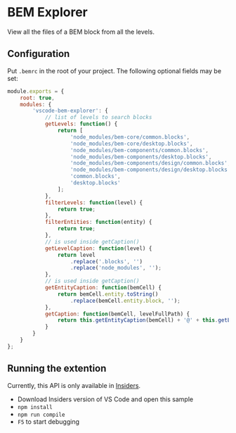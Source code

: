 # BEM Explorer

View all the files of a BEM block from all the levels.

## Configuration

Put `.bemrc` in the root of your project.
The following optional fields may be set:

```js
module.exports = {
    root: true,
    modules: {
        'vscode-bem-explorer': {
            // list of levels to search blocks
            getLevels: function() {
                return [
                    'node_modules/bem-core/common.blocks',
                    'node_modules/bem-core/desktop.blocks',
                    'node_modules/bem-components/common.blocks',
                    'node_modules/bem-components/desktop.blocks',
                    'node_modules/bem-components/design/common.blocks',
                    'node_modules/bem-components/design/desktop.blocks',
                    'common.blocks',
                    'desktop.blocks'
                ];
            },
            filterLevels: function(level) {
                return true;
            },
            filterEntities: function(entity) {
                return true;
            },
            // is used inside getCaption()
            getLevelCaption: function(level) {
                return level
                    .replace('.blocks', '')
                    .replace('node_modules', '');
            },
            // is used inside getCaption()
            getEntityCaption: function(bemCell) {
                return bemCell.entity.toString()
                    .replace(bemCell.entity.block, '');
            },
            getCaption: function(bemCell, levelFullPath) {
                return this.getEntityCaption(bemCell) + '@' + this.getLevelCaption(levelFullPath) + '.' + bemCell.tech;
            }
        }
    }
};
```

## Running the extention

Currently, this API is only available in [Insiders](https://code.visualstudio.com/insiders).

- Download Insiders version of VS Code and open this sample
- `npm install`
- `npm run compile`
- `F5` to start debugging
